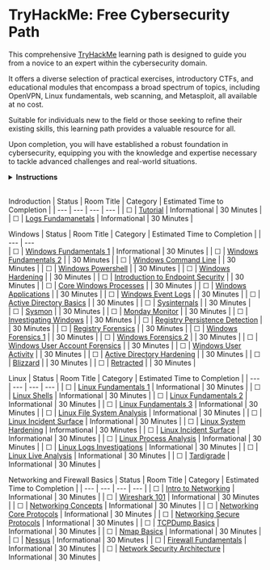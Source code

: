 # TryHackMe: Free Cybersecurity Path

This comprehensive [TryHackMe](https://tryhackme.com) learning path is designed to guide you from a novice to an expert within the cybersecurity domain. 

It offers a diverse selection of practical exercises, introductory CTFs, and educational modules that encompass a broad spectrum of topics, including OpenVPN, Linux fundamentals, web scanning, and Metasploit, all available at no cost.

Suitable for individuals new to the field or those seeking to refine their existing skills, this learning path provides a valuable resource for all.

Upon completion, you will have established a robust foundation in cybersecurity, equipping you with the knowledge and expertise necessary to tackle advanced challenges and real-world situations.

<details>
  <summary>
    <b>Instructions</b>
  </summary>

  You can find instructions on how to use this repository at [INSTRUCTIONS.md](/INSTRUCTIONS.md).
</details>

<br/>

<!-- ☐ -->
<!-- ☑ -->

Indroduction
| Status | Room Title                                                                                       | Category           | Estimated Time to Completion      |
| ---    | ---                                                                                              | ---                | ---                                  |
| ☐      | [Tutorial](https://tryhackme.com/room/tutorial)                                                  | Informational      | 30 Minutes                        |
| ☐      | [Logs Fundamanetals](https://tryhackme.com/r/room/logsfundamentals)                              | Informational      | 30 Minutes                        |

Windows
| Status | Room Title                                                                                       | Category           | Estimated Time to Completion      |
| ---    | ---   
| ☐      | [Windows Fundamentals 1](https://tryhackme.com/r/room/windowsfundamentals1xbx)                   | Informational      | 30 Minutes                        |
| ☐      | [Windows Fundamentals 2](https://tryhackme.com/r/room/windowsfundamentals2x0x)                   |                    | 30 Minutes                        |
| ☐      | [Windows Command Line](https://tryhackme.com/r/room/windowscommandline)                          |                    | 30 Minutes                        |
| ☐      | [Windows Powershell](https://tryhackme.com/r/room/windowspowershell)                             |                    | 30 Minutes                        |
| ☐      | [Windows Hardening](https://tryhackme.com/r/room/microsoftwindowshardening)                      |                    | 30 Minutes                        |
| ☐      | [Introduction to Endpoint Security](https://tryhackme.com/r/room/introtoendpointsecurity)        |                    | 30 Minutes                        |
| ☐      | [Core Windows Processes](https://tryhackme.com/r/room/btwindowsinternals)                        |                    | 30 Minutes                        |
| ☐      | [Windows Applications](https://tryhackme.com/r/room/windowsapplications)                         |                    | 30 Minutes                        |
| ☐      | [Windows Event Logs](https://tryhackme.com/r/room/windowseventlogs)                              |                    | 30 Minutes                        |
| ☐      | [Active Directory Basics](https://tryhackme.com/r/room/winadbasics)                              |                    | 30 Minutes                        |
| ☐      | [Sysinternals](https://tryhackme.com/r/room/btsysinternalssg)                                    |                    | 30 Minutes                        |   
| ☐      | [Sysmon](https://tryhackme.com/r/room/sysmon)                                                    |                    | 30 Minutes                        | 
| ☐      | [Monday Monitor](https://tryhackme.com/r/room/mondaymonitor)                                     |                    | 30 Minutes                        | 
| ☐      | [Investigating Windows](https://tryhackme.com/r/room/investigatingwindows)                       |                    | 30 Minutes                        |
| ☐      | [Registry Persistence Detection](https://tryhackme.com/r/room/registrypersistencedetection)      |                    | 30 Minutes                        |
| ☐      | [Registry Forensics](https://tryhackme.com/r/room/expregistryforensics)                          |                    | 30 Minutes                        |
| ☐      | [Windows Forensics 1](https://tryhackme.com/r/room/windowsforensics1)                            |                    | 30 Minutes                        |
| ☐      | [Windows Forensics 2](https://tryhackme.com/r/room/windowsforensics2)                            |                    | 30 Minutes                        |
| ☐      | [Windows User Account Forensics](https://tryhackme.com/r/room/windowsuseraccountforensics)       |                    | 30 Minutes                        |
| ☐      | [Windows User Activity](https://tryhackme.com/r/room/windowsuseractivity)                        |                    | 30 Minutes                        |
| ☐      | [Active Directory Hardening](https://tryhackme.com/r/room/activedirectoryhardening)              |                    | 30 Minutes                        |
| ☐      | [Blizzard](https://tryhackme.com/r/room/blizzard)                                                |                    | 30 Minutes                        |
| ☐      | [Retracted](https://tryhackme.com/r/room/retracted)                                              |                    | 30 Minutes                        |



Linux
| Status | Room Title                                                                                       | Category           | Estimated Time to Completion      |
| ---    | ---                                                                                              | ---                | ---                               |
| ☐      | [Linux Fundamentals 1](https://tryhackme.com/r/room/linuxfundamentalspart1)                      | Informational      | 30 Minutes                        |
| ☐      | [Linux Shells](https://tryhackme.com/r/room/linuxshells)                                         | Informational      | 30 Minutes                        |
| ☐      | [Linux Fundamentals 2](https://tryhackme.com/r/room/linuxfundamentalspart2)                      | Informational      | 30 Minutes                        |
| ☐      | [Linux Fundamentals 3](https://tryhackme.com/r/room/linuxfundamentalspart3)                      | Informational      | 30 Minutes                        |
| ☐      | [Linux File System Analysis](https://tryhackme.com/r/room/linuxfilesystemanalysis)               | Informational      | 30 Minutes                        |
| ☐      | [Linux Incident Surface](https://tryhackme.com/r/room/linuxincidentsurface)                      | Informational      | 30 Minutes                        |
| ☐      | [Linux System Hardening](https://tryhackme.com/r/room/linuxsystemhardening)                      | Informational      | 30 Minutes                        |
| ☐      | [Linux Incident Surface](https://tryhackme.com/r/room/linuxincidentsurface)                      | Informational      | 30 Minutes                        |
| ☐      | [Linux Process Analysis](https://tryhackme.com/r/room/linuxprocessanalysis)                      | Informational      | 30 Minutes                        |
| ☐      | [Linux Logs Investigations](https://tryhackme.com/r/room/linuxlogsinvestigations)                | Informational      | 30 Minutes                        |
| ☐      | [Linux Live Analysis](https://tryhackme.com/r/room/linuxliveanalysis)                            | Informational      | 30 Minutes                        |
| ☐      | [Tardigrade](https://tryhackme.com/r/room/tardigrade)                                            | Informational      | 30 Minutes                        |

Networking and Firewall Basics
| Status | Room Title                                                                                       | Category           | Estimated Time to Completion      |
| ---    | ---                                                                                              | ---                | ---                               |
| ☐      | [Intro to Networking](https://tryhackme.com/r/room/introtonetworking)                            | Informational      | 30 Minutes                        |
| ☐      | [Wireshark 101](https://tryhackme.com/r/room/wireshark)                                          | Informational      | 30 Minutes                        |
| ☐      | [Networking Concepts](https://tryhackme.com/r/room/networkingconcepts)                           | Informational      | 30 Minutes                        |
| ☐      | [Networking Core Protocols](https://tryhackme.com/r/room/networkingcoreprotocols)                | Informational      | 30 Minutes                        |
| ☐      | [Networking Secure Protocols](https://tryhackme.com/r/room/networkingsecureprotocols)            | Informational      | 30 Minutes                        |
| ☐      | [TCPDump Basics](https://tryhackme.com/r/room/tcpdump)                                           | Informational      | 30 Minutes                        |
| ☐      | [Nmap Basics](https://tryhackme.com/r/room/nmap)                                                 | Informational      | 30 Minutes                        |
| ☐      | [Nessus](https://tryhackme.com/r/room/rpnessusredux)                                             | Informational      | 30 Minutes                        |
| ☐      | [Firewall Fundamentals](https://tryhackme.com/r/room/firewallfundamentals)                       | Informational      | 30 Minutes                        |
| ☐      | [Network Security Architecture](https://tryhackme.com/r/room/introtosecurityarchitecture)        | Informational      | 30 Minutes                        |

<!--
Basics of Malware
| Status | Room Title    
| ---    | ---  
| ☐      | [Intro to Malware](https://tryhackme.com/r/room/malmalintroductory)                                
| ☐      | [Strings Command](https://tryhackme.com/r/room/malstrings)  
| ☐      | [Basics of Reverse Engineering](https://tryhackme.com/r/room/basicmalwarere)
| ☐      | [x86 Assembly Crash Course](https://tryhackme.com/r/room/x86assemblycrashcourse)
| ☐      | [Windows Internals](https://tryhackme.com/r/room/windowsinternals)
| ☐      | [Basic Static Analysis](https://tryhackme.com/r/room/staticanalysis1)
| ☐      | [Basic Dynamic Analysis](https://tryhackme.com/r/room/basicdynamicanalysis)


Other Useful Tools
| Status | Room Title    
| ---    | ---  
| ☐      | [Splunk 101](https://tryhackme.com/r/room/splunk101)
| ☐      | [Splunk 101](https://tryhackme.com/r/room/splunk201)
| ☐      | [Investigating with Splunk](https://tryhackme.com/r/room/investigatingwithsplunk)   
| ☐      | [Auditing and Monitoring](https://tryhackme.com/r/room/auditingandmonitoringse)                        
| ☐      | [Volatility](https://tryhackme.com/r/room/volatility)
| ☐      | [Wazuh](https://tryhackme.com/r/room/wazuhct)
| ☐      | [Redline](https://tryhackme.com/r/room/btredlinejoxr3d) 

-->
